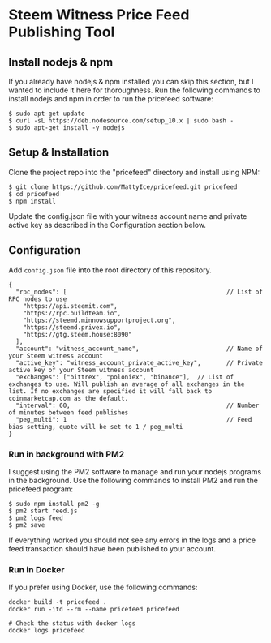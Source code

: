 # Steem Witness Price Feed Publishing Tool

## Install nodejs & npm
If you already have nodejs & npm installed you can skip this section, but I wanted to include it here for thoroughness. Run the following commands to install nodejs and npm in order to run the pricefeed software:

```
$ sudo apt-get update
$ curl -sL https://deb.nodesource.com/setup_10.x | sudo bash -
$ sudo apt-get install -y nodejs
```

## Setup & Installation
Clone the project repo into the "pricefeed" directory and install using NPM:

```
$ git clone https://github.com/MattyIce/pricefeed.git pricefeed
$ cd pricefeed
$ npm install
```

Update the config.json file with your witness account name and private active key as described in the Configuration section below.

## Configuration
Add `config.json` file into the root directory of this repository.
```
{
  "rpc_nodes": [											// List of RPC nodes to use
    "https://api.steemit.com",
    "https://rpc.buildteam.io",
    "https://steemd.minnowsupportproject.org",
    "https://steemd.privex.io",
    "https://gtg.steem.house:8090"
  ],
  "account": "witness_account_name",						// Name of your Steem witness account
  "active_key": "witness_account_private_active_key",		// Private active key of your Steem witness account
  "exchanges": ["bittrex", "poloniex", "binance"],  // List of exchanges to use. Will publish an average of all exchanges in the list. If no exchanges are specified it will fall back to coinmarketcap.com as the default.
  "interval": 60,											// Number of minutes between feed publishes
  "peg_multi": 1											// Feed bias setting, quote will be set to 1 / peg_multi
}
```

### Run in background with PM2
I suggest using the PM2 software to manage and run your nodejs programs in the background. Use the following commands to install PM2 and run the pricefeed program:

```
$ sudo npm install pm2 -g
$ pm2 start feed.js
$ pm2 logs feed
$ pm2 save
```

If everything worked you should not see any errors in the logs and a price feed transaction should have been published to your account.

### Run in Docker
If you prefer using Docker, use the following commands:

```
docker build -t pricefeed .
docker run -itd --rm --name pricefeed pricefeed

# Check the status with docker logs
docker logs pricefeed
```
